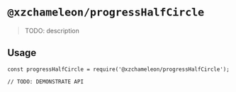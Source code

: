 # `@xzchameleon/progressHalfCircle`

> TODO: description

## Usage

```
const progressHalfCircle = require('@xzchameleon/progressHalfCircle');

// TODO: DEMONSTRATE API
```
